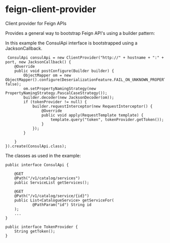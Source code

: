 # feign-client-provider
Client provider for Feign APIs

Provides a general way to bootstrap Feign API's using a builder pattern:

In this example the ConsulApi interface is bootstrapped using a JacksonCallback. 

```
 ConsulApi consulApi = new ClientProvider("http://" + hostname + ":" + port, new JacksonCallback() {
    @Override
    public void postConfigure(Builder builder) {
        ObjectMapper om = new ObjectMapper().configure(DeserializationFeature.FAIL_ON_UNKNOWN_PROPERTIES, false);
        om.setPropertyNamingStrategy(new PropertyNamingStrategy.PascalCaseStrategy());
        builder.decoder(new JacksonDecoder(om));
        if (tokenProvider != null) {
            builder.requestInterceptor(new RequestInterceptor() {
                @Override
                public void apply(RequestTemplate template) {
                    template.query("token", tokenProvider.getToken());
                }
            });
        }

    }
}).create(ConsulApi.class);
```

The classes as used in the example:
```
public interface ConsulApi {

    @GET
    @Path("/v1/catalog/services")
    public ServiceList getServices();

    @GET
    @Path("/v1/catalog/service/{id}")
    public List<CatalogueService> getServiceFor(
            @PathParam("id") String id
    );
    ...
}
```

```
public interface TokenProvider {
    String getToken();
}
```
